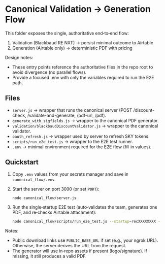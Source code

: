 # Canonical Validation → Generation Flow

This folder exposes the single, authoritative end‑to‑end flow:

1) Validation (Blackbaud RE NXT) → persist minimal outcome to Airtable
2) Generation (Airtable only) → deterministic PDF with pricing

Design notes:
- These entry points reference the authoritative files in the repo root to avoid divergence (no parallel flows).
- Provide a focused .env with only the variables required to run the E2E path.

## Files
- `server.js` → wrapper that runs the canonical server (POST /discount-check, /validate-and-generate, /pdf-url, /pdf).
- `generate_with_sigfields.js` → wrapper to the canonical PDF generator.
- `validation/blackbaudDiscountValidator.js` → wrapper to the canonical validator.
- `oauth_refresh.js` → wrapper used by server to refresh SKY tokens.
- `scripts/run_e2e_test.js` → wrapper to the E2E test runner.
- `.env` → minimal environment required for the E2E flow (fill in values).

## Quickstart

1) Copy `.env` values from your secrets manager and save in `canonical_flow/.env`.

2) Start the server on port 3000 (or set `PORT`):

   ```sh
   node canonical_flow/server.js
   ```

3) Run the single‑startup E2E test (auto‑validates the team, generates one PDF, and re‑checks Airtable attachment):

   ```sh
   node canonical_flow/scripts/run_e2e_test.js --startup=recXXXXXXXX --saveLocal=1 --debug=1 --base=http://localhost:3000
   ```

Notes:
- Public download links use `PUBLIC_BASE_URL` if set (e.g., your ngrok URL). Otherwise, the server derives the URL from the request.
- The generator will use in‑repo assets if present (logo/signature). If missing, it still produces a valid PDF.

